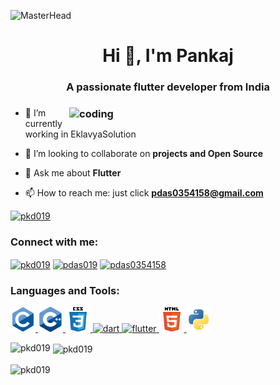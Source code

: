 ![MasterHead](https://user-images.githubusercontent.com/90236635/232446433-d5540fa2-fe28-4bb8-b929-cdb51fe61336.gif)
<h1 align="center">Hi 👋, I'm Pankaj</h1>
<h3 align="center">A passionate flutter developer from India</h3>



<h3><img align ="right" alt="coding" width="400" src="https://imgs.search.brave.com/FSwVGYRXrxK2mwN-OGgJQTVEM-HkY8CK-ViXhkxquvI/rs:fit:860:0:0/g:ce/aHR0cHM6Ly9naXN0/LmdpdGh1Yi5jb20v/cGF0ZXZzL2IwMDdh/MGU5OGZiMjE2NDM4/ZDRjYmY1NTlmYWM0/MTY2L3Jhdy84OGYy/MGM5ZDc0OWQ3NTZi/ZTYzZjIyYjA5ZjNj/NGFjNTcwYmM1MTAx/L3Byb2dyYW1taW5n/LmdpZg.gif"style="margin-right: 10px;" alt=""></h3>
  
- 🔭 I’m currently working in EklavyaSolution


- 👯 I’m looking to collaborate on **projects and Open Source**

- 💬 Ask me about **Flutter**

- 📫 How to reach me: just click **pdas0354158@gmail.com**
  
<p align="left"> <a href="https://github.com/ryo-ma/github-profile-trophy"><img src="https://github-profile-trophy.vercel.app/?username=pkd019&theme=monokai" alt="pkd019" /></a> </p>


<h3 align="left">Connect with me:</h3>
<p align="left">
<a href="https://linkedin.com/in/pkd019" target="blank"><img align="center" src="https://raw.githubusercontent.com/rahuldkjain/github-profile-readme-generator/master/src/images/icons/Social/linked-in-alt.svg" alt="pkd019" height="30" width="40" /></a>
<a href="https://instagram.com/pdas019" target="blank"><img align="center" src="https://raw.githubusercontent.com/rahuldkjain/github-profile-readme-generator/master/src/images/icons/Social/instagram.svg" alt="pdas019" height="30" width="40" /></a>
<a href="https://www.leetcode.com/pdas0354158" target="blank"><img align="center" src="https://raw.githubusercontent.com/rahuldkjain/github-profile-readme-generator/master/src/images/icons/Social/leet-code.svg" alt="pdas0354158" height="30" width="40" /></a>
</p>

<h3 align="left">Languages and Tools:</h3>
<p align="left"> <a href="https://www.cprogramming.com/" target="_blank" rel="noreferrer"> <img src="https://raw.githubusercontent.com/devicons/devicon/master/icons/c/c-original.svg" alt="c" width="40" height="40"/> </a> <a href="https://www.w3schools.com/cpp/" target="_blank" rel="noreferrer"> <img src="https://raw.githubusercontent.com/devicons/devicon/master/icons/cplusplus/cplusplus-original.svg" alt="cplusplus" width="40" height="40"/> </a> <a href="https://www.w3schools.com/css/" target="_blank" rel="noreferrer"> <img src="https://raw.githubusercontent.com/devicons/devicon/master/icons/css3/css3-original-wordmark.svg" alt="css3" width="40" height="40"/> </a> <a href="https://dart.dev" target="_blank" rel="noreferrer"> <img src="https://www.vectorlogo.zone/logos/dartlang/dartlang-icon.svg" alt="dart" width="40" height="40"/> </a> <a href="https://flutter.dev" target="_blank" rel="noreferrer"> <img src="https://www.vectorlogo.zone/logos/flutterio/flutterio-icon.svg" alt="flutter" width="40" height="40"/> </a> <a href="https://www.w3.org/html/" target="_blank" rel="noreferrer"> <img src="https://raw.githubusercontent.com/devicons/devicon/master/icons/html5/html5-original-wordmark.svg" alt="html5" width="40" height="40"/> </a> <a href="https://www.python.org" target="_blank" rel="noreferrer"> <img src="https://raw.githubusercontent.com/devicons/devicon/master/icons/python/python-original.svg" alt="python" width="40" height="40"/> </a> </p>


<p><img align="left" src="https://github-readme-stats.vercel.app/api/top-langs?username=pkd019&theme=monokai&show_icons=true&locale=en&layout=compact" alt="pkd019" /></p>

<p>&nbsp;<img align="center" src="https://github-readme-stats.vercel.app/api?username=pkd019&theme=monokai&show_icons=true&locale=en" alt="pkd019" /></p>

<p><img align="center" src="https://github-readme-streak-stats.herokuapp.com/?user=pkd019&theme=monokai" alt="pkd019" /></p>
